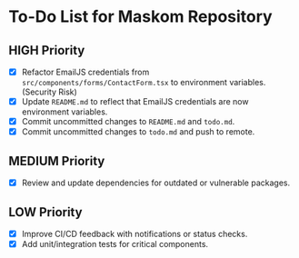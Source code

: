 # To-Do List for Maskom Repository

## HIGH Priority
- [x] Refactor EmailJS credentials from `src/components/forms/ContactForm.tsx` to environment variables. (Security Risk)
- [x] Update `README.md` to reflect that EmailJS credentials are now environment variables.
- [x] Commit uncommitted changes to `README.md` and `todo.md`.
- [x] Commit uncommitted changes to `todo.md` and push to remote.

## MEDIUM Priority
- [x] Review and update dependencies for outdated or vulnerable packages.

## LOW Priority
- [x] Improve CI/CD feedback with notifications or status checks.
- [x] Add unit/integration tests for critical components.
